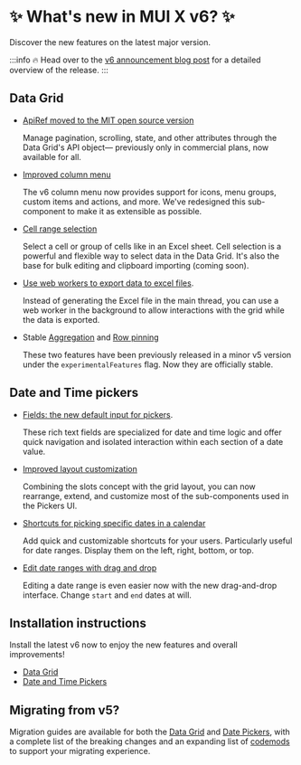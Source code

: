 # ✨ What's new in MUI X v6? ✨

<p class="description">Discover the new features on the latest major version.</p>

:::info
🔥 Head over to the [v6 announcement blog post](/blog/mui-x-v6/) for a detailed overview of the release.
:::

## Data Grid

- [ApiRef moved to the MIT open source version](/x/react-data-grid/api-object/)

  Manage pagination, scrolling, state, and other attributes through the Data Grid's API object— previously only in commercial plans, now available for all.

- [Improved column menu](/x/react-data-grid/column-menu/)

  The v6 column menu now provides support for icons, menu groups, custom items and actions, and more.
  We've redesigned this sub-component to make it as extensible as possible.

- [Cell range selection](/x/react-data-grid/cell-selection/) [<span class="plan-premium"></span>](/x/introduction/licensing/#premium-plan)

  Select a cell or group of cells like in an Excel sheet.
  Cell selection is a powerful and flexible way to select data in the Data Grid.
  It's also the base for bulk editing and clipboard importing (coming soon).

- [Use web workers to export data to excel files](/x/react-data-grid/export/#using-a-web-worker). [<span class="plan-premium"></span>](/x/introduction/licensing/#premium-plan)

  Instead of generating the Excel file in the main thread, you can use a web worker in the background to allow interactions with the grid while the data is exported.

- Stable [Aggregation](/x/react-data-grid/aggregation/) [<span class="plan-premium"></span>](/x/introduction/licensing/#premium-plan) and [Row pinning](/x/react-data-grid/row-pinning/) [<span class="plan-pro"></span>](/x/introduction/licensing/#pro-plan)

  These two features have been previously released in a minor v5 version under the `experimentalFeatures` flag. Now they are officially stable.

## Date and Time pickers

- [Fields: the new default input for pickers](/x/react-date-pickers/fields/).

  These rich text fields are specialized for date and time logic and offer quick navigation and isolated interaction within each section of a date value.

- [Improved layout customization](/x/react-date-pickers/custom-layout/)

  Combining the slots concept with the grid layout, you can now rearrange, extend, and customize most of the sub-components used in the Pickers UI.

- [Shortcuts for picking specific dates in a calendar](/x/react-date-pickers/shortcuts/)

  Add quick and customizable shortcuts for your users. Particularly useful for date ranges.
  Display them on the left, right, bottom, or top.

- [Edit date ranges with drag and drop](/x/react-date-pickers/date-range-calendar/) [<span class="plan-pro"></span>](/x/introduction/licensing/#pro-plan)

  Editing a date range is even easier now with the new drag-and-drop interface. Change `start` and `end` dates at will.

## Installation instructions

Install the latest v6 now to enjoy the new features and overall improvements!

- [Data Grid](/x/react-data-grid/getting-started/#installation)
- [Date and Time Pickers](/x/react-date-pickers/getting-started/#installation)

## Migrating from v5?

<!-- #default-branch-switch -->

Migration guides are available for both the [Data Grid](/x/migration/migration-data-grid-v5/) and [Date Pickers](/x/migration/migration-pickers-v5/), with a complete list of the breaking changes and an expanding list of [codemods](https://github.com/mui/mui-x/blob/master/packages/x-codemod/README.md) to support your migrating experience.
